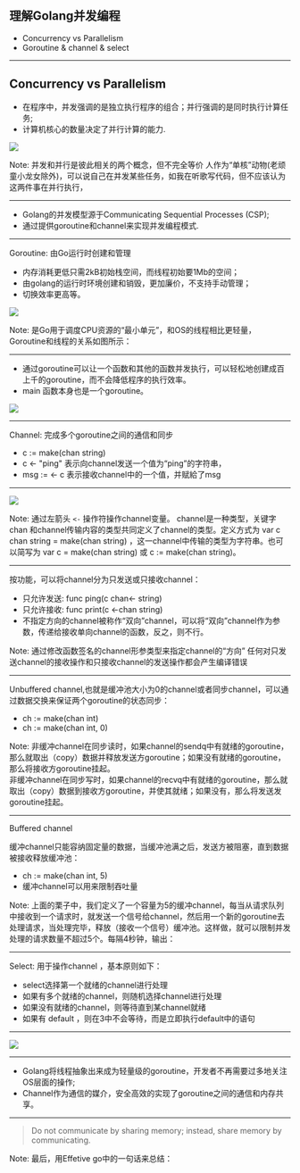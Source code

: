 ## 理解Golang并发编程

* Concurrency vs Parallelism
* Goroutine & channel & select

---

## Concurrency vs Parallelism

* 在程序中，并发强调的是独立执行程序的组合；并行强调的是同时执行计算任务;
* 计算机核心的数量决定了并行计算的能力.

<img src="./resource/currency_parallelism.jpg"/>

Note: 并发和并行是彼此相关的两个概念，但不完全等价
人作为“单核”动物(老顽童小龙女除外)，可以说自己在并发某些任务，如我在听歌写代码，但不应该认为这两件事在并行执行，

----

- Golang的并发模型源于Communicating Sequential Processes (CSP);
- 通过提供goroutine和channel来实现并发编程模式.

---

Goroutine: 由Go运行时创建和管理
* 内存消耗更低只需2kB初始栈空间，而线程初始要1Mb的空间；
* 由golang的运行时环境创建和销毁，更加廉价，不支持手动管理；
* 切换效率更高等。

<img src="./resource/goroutine_thread.jpg"/>

Note: 是Go用于调度CPU资源的“最小单元”，和OS的线程相比更轻量，Goroutine和线程的关系如图所示：

----

* 通过goroutine可以让一个函数和其他的函数并发执行，可以轻松地创建成百上千的goroutine，而不会降低程序的执行效率。  
* main 函数本身也是一个goroutine。

<img src="./resource/goroutine_go.jpg"/>

---

Channel: 完成多个goroutine之间的通信和同步
- c := make(chan string)
- c <- "ping" 表示向channel发送一个值为“ping”的字符串，
- msg := <- c 表示接收channel中的一个值，并赋給了msg

----

<img src="./resource/channel_go.jpg"/>

Note: 通过左箭头 `<-` 操作符操作channel变量。
channel是一种类型，关键字 chan 和channel传输内容的类型共同定义了channel的类型。定义方式为 var c chan string = make(chan string) ，这一channel中传输的类型为字符串。也可以简写为 var c = make(chan string) 或 c := make(chan string)。

----

按功能，可以将channel分为只发送或只接收channel：  
* 只允许发送: func ping(c chan<- string)
* 只允许接收: func print(c <-chan string)
* 不指定方向的channel被称作“双向”channel，可以将“双向”channel作为参数，传递给接收单向channel的函数，反之，则不行。

Note: 通过修改函数签名的channel形参类型来指定channel的“方向” 
任何对只发送channel的接收操作和只接收channel的发送操作都会产生编译错误

----

Unbuffered channel,也就是缓冲池大小为0的channel或者同步channel，可以通过数据交换来保证两个goroutine的状态同步：
* ch := make(chan int)
* ch := make(chan int, 0)

Note: 非缓冲channel在同步读时，如果channel的sendq中有就绪的goroutine，那么就取出（copy）数据并释放发送方goroutine；如果没有就绪的goroutine，那么将接收方goroutine挂起。  
非缓冲channel在同步写时，如果channel的recvq中有就绪的goroutine，那么就取出（copy）数据到接收方goroutine，并使其就绪；如果没有，那么将发送发goroutine挂起。

----

Buffered channel

缓冲channel只能容纳固定量的数据，当缓冲池满之后，发送方被阻塞，直到数据被接收释放缓冲池：
* ch := make(chan int, 5)
* 缓冲channel可以用来限制吞吐量


Note: 上面的栗子中，我们定义了一个容量为5的缓冲channel，每当从请求队列中接收到一个请求时，就发送一个信号给channel，然后用一个新的goroutine去处理请求，当处理完毕，释放（接收一个信号）缓冲池。这样做，就可以限制并发处理的请求数量不超过5个。每隔4秒钟，输出：

---

Select: 用于操作channel ，基本原则如下：
* select选择第一个就绪的channel进行处理
* 如果有多个就绪的channel，则随机选择channel进行处理
* 如果没有就绪的channel，则等待直到某channel就绪
* 如果有 default ，则在3中不会等待，而是立即执行default中的语句

----

<img src="./resource/switch_go.jpg"/>

---

* Golang将线程抽象出来成为轻量级的goroutine，开发者不再需要过多地关注OS层面的操作;  
* Channel作为通信的媒介，安全高效的实现了goroutine之间的通信和内存共享。  

----

> Do not communicate by sharing memory; instead, share memory by communicating.

Note: 最后，用Effetive go中的一句话来总结：